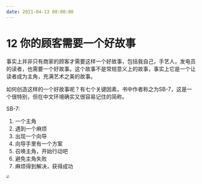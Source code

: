 ```yaml
---
date: 2021-04-13 00:00:00
---
```

# 12 你的顾客需要一个好故事

事实上并非只有商家的顾客才需要这样一个好故事，包括我自己，手艺人，发电员的读者，也需要一个好故事。这个故事不是常规意义上的故事，事实上它是一个让读者成为主角，充满艺术之美的故事。

如何创造这样的一个好故事呢？有七个关键因素，书中作者称之为SB-7，这是一个很特别，但在中文环境确实又很容易记住的简称。

SB-7:

1. 一个主角
2. 遇到一个麻烦
3. 出现一个向导
4. 向导手里有一个方案
5. 召唤主角，开始行动吧
6. 避免主角失败
7. 麻烦得到解决，获得成功

<img src="https://cdn.jsdelivr.net/gh/rixingyike/images/2021/20210413131937314ab4b3a16a82aec6946252689a85f.jpg" style="zoom: 50%;" />